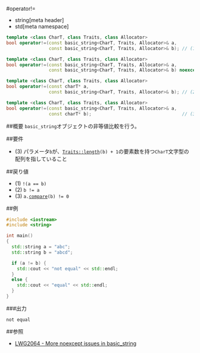 #operator!=
* string[meta header]
* std[meta namespace]

```cpp
template <class CharT, class Traits, class Allocator>
bool operator!=(const basic_string<CharT, Traits, Allocator>& a,
                const basic_string<CharT, Traits, Allocator>& b); // (1) C++11

template <class CharT, class Traits, class Allocator>
bool operator!=(const basic_string<CharT, Traits, Allocator>& a,
                const basic_string<CharT, Traits, Allocator>& b) noexcept; // (1) C++14

template <class CharT, class Traits, class Allocator>
bool operator!=(const charT* a,
                const basic_string<CharT, Traits, Allocator>& b); // (2)

template <class CharT, class Traits, class Allocator>
bool operator!=(const basic_string<CharT, Traits, Allocator>& a,
                const charT* b);                                  // (3)
```

##概要
`basic_string`オブジェクトの非等値比較を行う。


##要件
- (3) パラメータ`b`が、[`Traits::length`](/reference/string/char_traits/length.md)`(b) + 1`の要素数を持つ`CharT`文字型の配列を指していること


##戻り値
- (1) `!(a == b)`
- (2) `b != a`
- (3) `a.`[`compare`](./compare.md)`(b) != 0`


##例
```cpp
#include <iostream>
#include <string>

int main()
{
  std::string a = "abc";
  std::string b = "abcd";

  if (a != b) {
    std::cout << "not equal" << std::endl;
  }
  else {
    std::cout << "equal" << std::endl;
  }
}
```

###出力
```
not equal
```

##参照
- [LWG2064 - More noexcept issues in basic_string](http://www.open-std.org/jtc1/sc22/wg21/docs/lwg-defects.html#2064)
